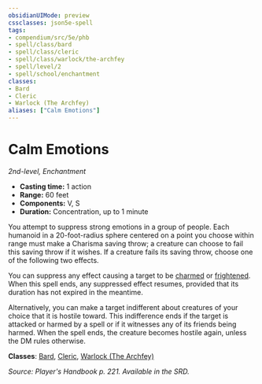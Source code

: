 ```yaml
---
obsidianUIMode: preview
cssclasses: json5e-spell
tags:
- compendium/src/5e/phb
- spell/class/bard
- spell/class/cleric
- spell/class/warlock/the-archfey
- spell/level/2
- spell/school/enchantment
classes:
- Bard
- Cleric
- Warlock (The Archfey)
aliases: ["Calm Emotions"]
---
```

# Calm Emotions
*2nd-level, Enchantment*  

- **Casting time:** 1 action
- **Range:** 60 feet
- **Components:** V, S
- **Duration:** Concentration, up to 1 minute

You attempt to suppress strong emotions in a group of people. Each humanoid in a 20-foot-radius sphere centered on a point you choose within range must make a Charisma saving throw; a creature can choose to fail this saving throw if it wishes. If a creature fails its saving throw, choose one of the following two effects.

You can suppress any effect causing a target to be [charmed](/3-Mechanics/CLI/rules/conditions.md#charmed) or [frightened](/3-Mechanics/CLI/rules/conditions.md#frightened). When this spell ends, any suppressed effect resumes, provided that its duration has not expired in the meantime.

Alternatively, you can make a target indifferent about creatures of your choice that it is hostile toward. This indifference ends if the target is attacked or harmed by a spell or if it witnesses any of its friends being harmed. When the spell ends, the creature becomes hostile again, unless the DM rules otherwise.

**Classes**: [Bard](/3-Mechanics/CLI/classes/bard.md), [Cleric](/3-Mechanics/CLI/classes/cleric.md), [Warlock (The Archfey)](/3-Mechanics/CLI/classes/warlock-the-archfey.md)

*Source: Player's Handbook p. 221. Available in the SRD.*